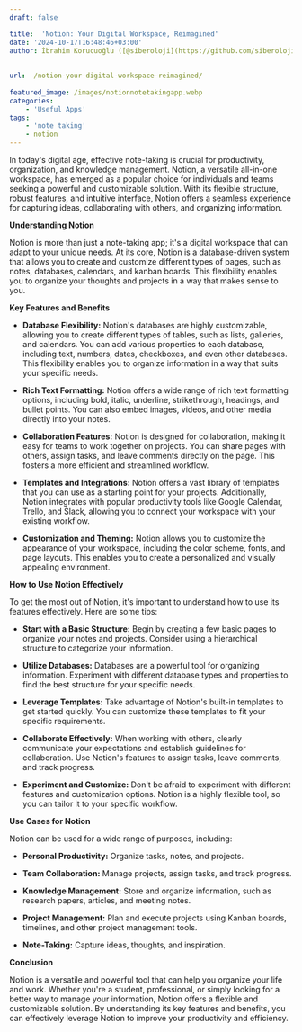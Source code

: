 ```yaml
---
draft: false

title:  'Notion: Your Digital Workspace, Reimagined'
date: '2024-10-17T16:48:46+03:00'
author: İbrahim Korucuoğlu ([@siberoloji](https://github.com/siberoloji))
 
 
url:  /notion-your-digital-workspace-reimagined/
 
featured_image: /images/notionnotetakingapp.webp
categories:
    - 'Useful Apps'
tags:
    - 'note taking'
    - notion
---
```



In today's digital age, effective note-taking is crucial for productivity, organization, and knowledge management. Notion, a versatile all-in-one workspace, has emerged as a popular choice for individuals and teams seeking a powerful and customizable solution. With its flexible structure, robust features, and intuitive interface, Notion offers a seamless experience for capturing ideas, collaborating with others, and organizing information.



**Understanding Notion**



Notion is more than just a note-taking app; it's a digital workspace that can adapt to your unique needs. At its core, Notion is a database-driven system that allows you to create and customize different types of pages, such as notes, databases, calendars, and kanban boards. This flexibility enables you to organize your thoughts and projects in a way that makes sense to you.



**Key Features and Benefits**


* **Database Flexibility:** Notion's databases are highly customizable, allowing you to create different types of tables, such as lists, galleries, and calendars. You can add various properties to each database, including text, numbers, dates, checkboxes, and even other databases. This flexibility enables you to organize information in a way that suits your specific needs.

* **Rich Text Formatting:** Notion offers a wide range of rich text formatting options, including bold, italic, underline, strikethrough, headings, and bullet points. You can also embed images, videos, and other media directly into your notes.

* **Collaboration Features:** Notion is designed for collaboration, making it easy for teams to work together on projects. You can share pages with others, assign tasks, and leave comments directly on the page. This fosters a more efficient and streamlined workflow.

* **Templates and Integrations:** Notion offers a vast library of templates that you can use as a starting point for your projects. Additionally, Notion integrates with popular productivity tools like Google Calendar, Trello, and Slack, allowing you to connect your workspace with your existing workflow.

* **Customization and Theming:** Notion allows you to customize the appearance of your workspace, including the color scheme, fonts, and page layouts. This enables you to create a personalized and visually appealing environment.




**How to Use Notion Effectively**



To get the most out of Notion, it's important to understand how to use its features effectively. Here are some tips:


* **Start with a Basic Structure:** Begin by creating a few basic pages to organize your notes and projects. Consider using a hierarchical structure to categorize your information.

* **Utilize Databases:** Databases are a powerful tool for organizing information. Experiment with different database types and properties to find the best structure for your specific needs.

* **Leverage Templates:** Take advantage of Notion's built-in templates to get started quickly. You can customize these templates to fit your specific requirements.

* **Collaborate Effectively:** When working with others, clearly communicate your expectations and establish guidelines for collaboration. Use Notion's features to assign tasks, leave comments, and track progress.

* **Experiment and Customize:** Don't be afraid to experiment with different features and customization options. Notion is a highly flexible tool, so you can tailor it to your specific workflow.




**Use Cases for Notion**



Notion can be used for a wide range of purposes, including:


* **Personal Productivity:** Organize tasks, notes, and projects.

* **Team Collaboration:** Manage projects, assign tasks, and track progress.

* **Knowledge Management:** Store and organize information, such as research papers, articles, and meeting notes.

* **Project Management:** Plan and execute projects using Kanban boards, timelines, and other project management tools.

* **Note-Taking:** Capture ideas, thoughts, and inspiration.




**Conclusion**



Notion is a versatile and powerful tool that can help you organize your life and work. Whether you're a student, professional, or simply looking for a better way to manage your information, Notion offers a flexible and customizable solution. By understanding its key features and benefits, you can effectively leverage Notion to improve your productivity and efficiency.
